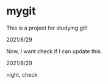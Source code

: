 # mygit
This is a project for studying git!

2021/8/29

Now, I want check if I can update this.

2021/8/29

night, check
